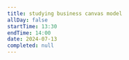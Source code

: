 ```yaml
---
title: studying business canvas model
allDay: false
startTime: 13:30
endTime: 14:00
date: 2024-07-13
completed: null
---
```

